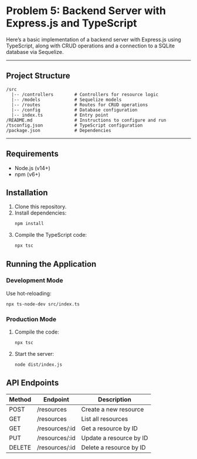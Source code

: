 # Problem 5: Backend Server with Express.js and TypeScript

Here’s a basic implementation of a backend server with Express.js using TypeScript, along with CRUD operations and a connection to a SQLite database via Sequelize.

---

## **Project Structure**
```
/src
  |-- /controllers        # Controllers for resource logic
  |-- /models             # Sequelize models
  |-- /routes             # Routes for CRUD operations
  |-- /config             # Database configuration
  |-- index.ts            # Entry point
/README.md                # Instructions to configure and run
/tsconfig.json            # TypeScript configuration
/package.json             # Dependencies
```

---

## Requirements
- Node.js (v14+)
- npm (v6+)

## Installation
1. Clone this repository.
2. Install dependencies:
   ```bash
   npm install
   ```
3. Compile the TypeScript code:
   ```bash
   npx tsc
   ```

## Running the Application
### Development Mode
Use hot-reloading:
```bash
npx ts-node-dev src/index.ts
```

### Production Mode
1. Compile the code:
   ```bash
   npx tsc
   ```
2. Start the server:
   ```bash
   node dist/index.js
   ```

## API Endpoints
| Method | Endpoint       | Description              |
|--------|----------------|--------------------------|
| POST   | /resources     | Create a new resource    |
| GET    | /resources     | List all resources       |
| GET    | /resources/:id | Get a resource by ID     |
| PUT    | /resources/:id | Update a resource by ID  |
| DELETE | /resources/:id | Delete a resource by ID  |

```
